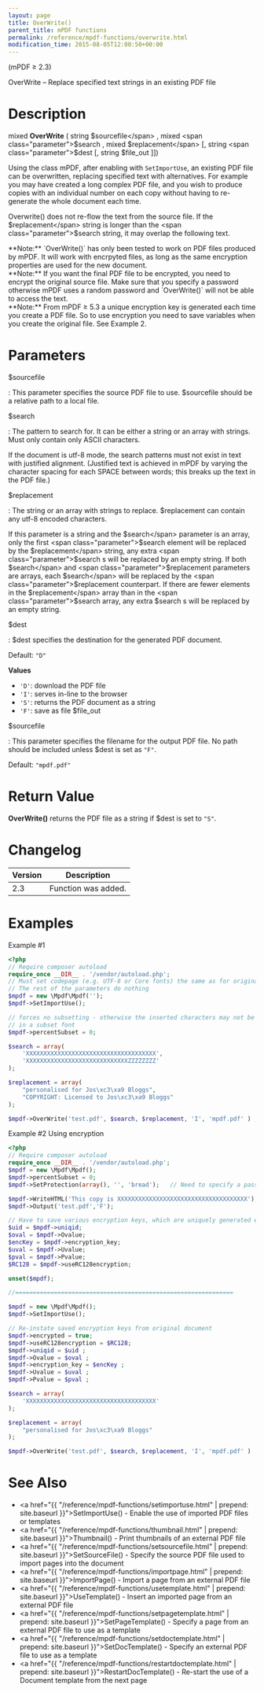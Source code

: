 ```yaml
---
layout: page
title: OverWrite()
parent_title: mPDF functions
permalink: /reference/mpdf-functions/overwrite.html
modification_time: 2015-08-05T12:00:50+00:00
---
```


(mPDF &ge; 2.3)

OverWrite – Replace specified text strings in an existing PDF file

# Description

mixed **OverWrite** (
string <span class="parameter">$sourcefile</span> ,
mixed <span class="parameter">$search</span> ,
mixed <span class="parameter">$replacement</span>
[, string <span class="parameter">$dest</span>
[, string <span class="parameter">$file_out</span>
]])

Using the class mPDF, after enabling with `SetImportUse`, an existing PDF file can be overwritten, replacing specified text with alternatives.
For example you may have created a long complex PDF file, and you wish to produce copies with an individual number on
each copy without having to re-generate the whole document each time.

Overwrite() does not re-flow the text from the source file. If the <span class="parameter">$replacement</span> string
is longer than the <span class="parameter">$search</span> string, it may overlap the following text.

<div class="alert alert-info" role="alert" markdown="1">
  **Note:** `OverWrite()` has only been tested to work on PDF files produced by mPDF. It will work
  with encrpyted files, as long as the same encryption properties are used for the new document.
</div>

<div class="alert alert-info" role="alert" markdown="1">
  **Note:** If you want the final PDF file to be encrypted, you need to encrypt the original source
  file. Make sure that you specify a password otherwise mPDF uses a random password and `OverWrite()` will not
  be able to access the text.
</div>

<div class="alert alert-info" role="alert" markdown="1">
  **Note:** From mPDF &ge; 5.3 a unique encryption key is generated each time you create a PDF file.
  So to use encryption you need to save variables when you create the original file. See Example 2.
</div>

# Parameters

<span class="parameter">$sourcefile</span>

: This parameter specifies the source PDF file to use. <span class="parameter">$sourcefile</span> should be a relative
  path to a local file.

<span class="parameter">$search</span>

: The pattern to search for. It can be either a string or an array with strings. Must only contain only ASCII characters.

  If the document is utf-8 mode, the search patterns must not exist in text with justified alignment. (Justified
  text is achieved in mPDF by varying the character spacing for each <span class="smallblock">SPACE</span> between
  words; this breaks up the text in the PDF file.)

<span class="parameter">$replacement</span>

: The string or an array with strings to replace. <span class="parameter">$replacement</span> can contain any utf-8
  encoded characters.

  If this parameter is a string and the <span class="parameter">$search</span> parameter is an array, only the
  first <span class="parameter">$search</span> element will be replaced by the <span class="parameter">$replacement</span>
  string, any extra <span class="parameter">$search</span> s will be replaced by an empty string. If both
  <span class="parameter">$search</span> and <span class="parameter">$replacement</span> parameters are arrays,
  each <span class="parameter">$search</span> will be replaced by the <span class="parameter">$replacement</span>
  counterpart. If there are fewer elements in the <span class="parameter">$replacement</span> array than in the
  <span class="parameter">$search</span> array, any extra <span class="parameter">$search</span> s will be replaced
  by an empty string.

<span class="parameter">$dest</span>

: <span class="parameter">$dest</span> specifies the destination for the generated PDF document.

  Default: `"D"`

  **Values**

  * `'D'`: download the PDF file
  * `'I'`: serves in-line to the browser
  * `'S'`: returns the PDF document as a string
  * `'F'`: save as file <span class="parameter">$file_out</span>

<span class="parameter">$sourcefile</span>

: This parameter specifies the filename for the output PDF file. No path should be included unless
  <span class="parameter">$dest</span> is set as `"F"`.

  Default: `"mpdf.pdf"`

# Return Value

**OverWrite()** returns the PDF file as a string if <span class="parameter">$dest</span> is set to `"S"`.

# Changelog

<table class="table">
<thead>
<tr>
    <th>Version</th>
    <th>Description</th>
</tr>
</thead>
<tbody>
<tr>
    <td>2.3</td>
    <td>Function was added.</td>
</tr>
</tbody>
</table>

# Examples

Example #1

```php
<?php
// Require composer autoload
require_once __DIR__ . '/vendor/autoload.php';
// Must set codepage (e.g. UTF-8 or Core fonts) the same as for original document
// The rest of the parameters do nothing
$mpdf = new \Mpdf\Mpdf('');
$mpdf->SetImportUse();

// forces no subsetting - otherwise the inserted characters may not be contained
// in a subset font
$mpdf->percentSubset = 0;

$search = array(
	'XXXXXXXXXXXXXXXXXXXXXXXXXXXXXXXXXXXXX',
	'XXXXXXXXXXXXXXXXXXXXXXXXXXXXXZZZZZZZZ'
);

$replacement = array(
	"personalised for Jos\xc3\xa9 Bloggs",
	"COPYRIGHT: Licensed to Jos\xc3\xa9 Bloggs"
);

$mpdf->OverWrite('test.pdf', $search, $replacement, 'I', 'mpdf.pdf' ) ;

```

Example #2  Using encryption

```php
<?php
// Require composer autoload
require_once __DIR__ . '/vendor/autoload.php';
$mpdf = new \Mpdf\Mpdf();
$mpdf->percentSubset = 0;
$mpdf->SetProtection(array(), '', 'bread');   // Need to specify a password

$mpdf->WriteHTML('This copy is XXXXXXXXXXXXXXXXXXXXXXXXXXXXXXXXXXXXX');
$mpdf->Output('test.pdf','F');

// Have to save various encryption keys, which are uniquely generated each document
$uid = $mpdf->uniqid;
$oval = $mpdf->Ovalue;
$encKey = $mpdf->encryption_key;
$uval = $mpdf->Uvalue;
$pval = $mpdf->Pvalue;
$RC128 = $mpdf->useRC128encryption;

unset($mpdf);

//==============================================================

$mpdf = new \Mpdf\Mpdf();
$mpdf->SetImportUse();

// Re-instate saved encryption keys from original document
$mpdf->encrypted = true;
$mpdf->useRC128encryption = $RC128;
$mpdf->uniqid = $uid ;
$mpdf->Ovalue = $oval ;
$mpdf->encryption_key = $encKey ;
$mpdf->Uvalue = $uval ;
$mpdf->Pvalue = $pval ;

$search = array(
	'XXXXXXXXXXXXXXXXXXXXXXXXXXXXXXXXXXXXX'
);

$replacement = array(
	"personalised for Jos\xc3\xa9 Bloggs"
);

$mpdf->OverWrite('test.pdf', $search, $replacement, 'I', 'mpdf.pdf' ) ;

```

# See Also

- <a href="{{ "/reference/mpdf-functions/setimportuse.html" | prepend: site.baseurl }}">SetImportUse()</a> - Enable the use of imported PDF files or templates
- <a href="{{ "/reference/mpdf-functions/thumbnail.html" | prepend: site.baseurl }}">Thumbnail()</a> - Print thumbnails of an external PDF file
- <a href="{{ "/reference/mpdf-functions/setsourcefile.html" | prepend: site.baseurl }}">SetSourceFile()</a> - Specify the source PDF file used to import pages into the document
- <a href="{{ "/reference/mpdf-functions/importpage.html" | prepend: site.baseurl }}">ImportPage()</a> - Import a page from an external PDF file
- <a href="{{ "/reference/mpdf-functions/usetemplate.html" | prepend: site.baseurl }}">UseTemplate()</a> - Insert an imported page from an external PDF file
- <a href="{{ "/reference/mpdf-functions/setpagetemplate.html" | prepend: site.baseurl }}">SetPageTemplate()</a> - Specify a page from an external PDF file to use as a template
- <a href="{{ "/reference/mpdf-functions/setdoctemplate.html" | prepend: site.baseurl }}">SetDocTemplate()</a> - Specify an external PDF file to use as a template
- <a href="{{ "/reference/mpdf-functions/restartdoctemplate.html" | prepend: site.baseurl }}">RestartDocTemplate()</a> - Re-start the use of a Document template from the next page

